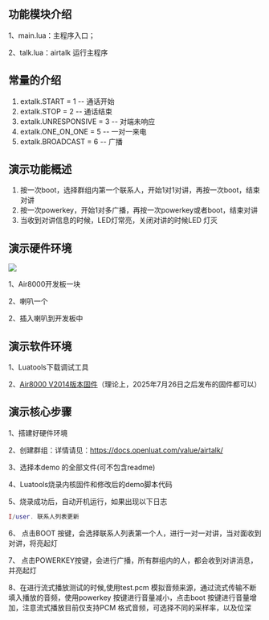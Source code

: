 
## 功能模块介绍

1、main.lua：主程序入口；

2、talk.lua：airtalk 运行主程序

## 常量的介绍

1. extalk.START = 1     -- 通话开始
2. extalk.STOP = 2      -- 通话结束
3. extalk.UNRESPONSIVE = 3  -- 对端未响应
4. extalk.ONE_ON_ONE = 5  -- 一对一来电
5. extalk.BROADCAST = 6 -- 广播


## 演示功能概述

1.    按一次boot，选择群组内第一个联系人，开始1对1对讲，再按一次boot，结束对讲
2.    按一次powerkey，开始1对多广播，再按一次powerkey或者boot，结束对讲
3.    当收到对讲信息的时候，LED灯常亮，关闭对讲的时候LED 灯灭

## 演示硬件环境

![](https://docs.openluat.com/air8000/luatos/app/image/netdrv_multi.jpg)

1、Air8000开发板一块

2、喇叭一个

2、插入喇叭到开发板中


## 演示软件环境

1、Luatools下载调试工具

2、[Air8000 V2014版本固件](https://docs.openluat.com/air8000/luatos/firmware/)（理论上，2025年7月26日之后发布的固件都可以）


## 演示核心步骤

1、搭建好硬件环境

2、创建群组：详情请见：https://docs.openluat.com/value/airtalk/

3、选择本demo 的全部文件(可不包含readme)

4、Luatools烧录内核固件和修改后的demo脚本代码

5、烧录成功后，自动开机运行，如果出现以下日志

``` lua
I/user. 联系人列表更新
```

6、 点击BOOT 按键，会选择联系人列表第一个人，进行一对一对讲，当对面收到对讲，将亮起灯

7、 点击POWERKEY按键，会进行广播，所有群组内的人，都会收到对讲消息，并亮起灯

8、在进行流式播放测试的时候,使用test.pcm 模拟音频来源，通过流式传输不断填入播放的音频，使用powerkey 按键进行音量减小，点击boot 按键进行音量增加，注意流式播放目前仅支持PCM 格式音频，可选择不同的采样率，以及位深


